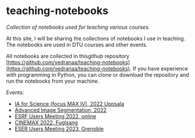 # teaching-notebooks
*Collection of notebooks used for teaching various courses.*


At this site, I will be sharing the collections of notebooks I use in teaching. The notebooks are used in DTU courses and other events. 

All notebooks are collected in thisgithub repository [https://github.com/vedranaa/teaching-notebooks](https://github.com/vedranaa/teaching-notebooks). If you have experience with programming in Python, you can clone or download the repository and run the notebooks from your machine. 

Events:
 - [IA for Science (focus MAX IV), 2022 Uppsala](https://docs.google.com/document/d/1nXPq6tEzb2BtsR6waYliv-jtafFEX9bgx6IR5OB-4-0/edit?usp=sharing)
 - [Advanced Image Segmentation, 2022](https://docs.google.com/document/d/1Pb9mItZUcmIQDnxO-Xbyxn8oeGICev2oCb6w0aJprEI/edit?usp=sharing)
 - [ESRF Users Meeting 2022, online](https://docs.google.com/document/d/1TQbdzaNtTlKPTLG0USw1Ca8QflMFglYxu7VFqHrXmRw/edit?usp=sharing)
 - [CINEMAX 2022, Fuglsang](CINEMAX_2022.md)
- [ESER Users Meeting 2023, Grenoble](ESRF_UM_2023.md)
